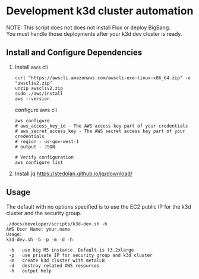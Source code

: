 # Development k3d cluster automation

NOTE: This script does not does not install Flux or deploy BigBang.  
      You must handle those deployments after your k3d dev cluster is ready.

## Install and Configure Dependencies

1.
      Install aws cli

      ```shell
      curl "https://awscli.amazonaws.com/awscli-exe-linux-x86_64.zip" -o "awscliv2.zip"
      unzip awscliv2.zip
      sudo ./aws/install
      aws --version
      ```

      configure aws cli

      ```shell
      aws configure
      # aws_access_key_id - The AWS access key part of your credentials
      # aws_secret_access_key - The AWS secret access key part of your credentials
      # region - us-gov-west-1
      # output - JSON

      # Verify configuration
      aws configure list
      ```

1.
      Install jq  <https://stedolan.github.io/jq/download/>

## Usage

The default with no options specified is to use the EC2 public IP for the k3d cluster and the security group.

```shell
./docs/developer/scripts/k3d-dev.sh -h
AWS User Name: your.name
Usage:
k3d-dev.sh -b -p -m -d -h

 -b   use big M5 instance. Default is t3.2xlarge
 -p   use private IP for security group and k3d cluster
 -m   create k3d cluster with metalLB
 -d   destroy related AWS resources
 -h   output help
```

